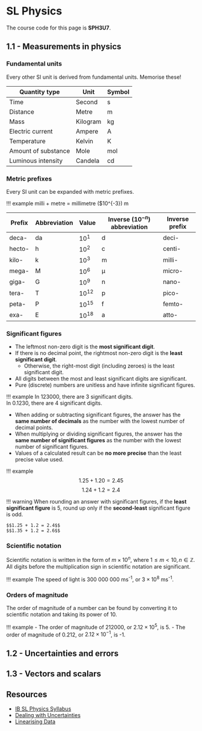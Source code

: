 # SL Physics

The course code for this page is **SPH3U7**.

## 1.1 - Measurements in physics

### Fundamental units

Every other SI unit is derived from fundamental units. Memorise these!

| Quantity type | Unit | Symbol |
| --- | --- | --- |
| Time | Second | s |
| Distance | Metre | m |
| Mass | Kilogram | kg |
| Electric current | Ampere | A |
| Temperature | Kelvin | K |
| Amount of substance | Mole | mol |
| Luminous intensity | Candela | cd |

### Metric prefixes

Every SI unit can be expanded with metric prefixes.

!!! example
    milli + metre = millimetre ($10^{-3}) m

| Prefix | Abbreviation | Value | Inverse ($10^{-n}$) abbreviation | Inverse prefix |
| --- | --- | --- | --- | --- |
| deca- | da | $10^1$ | d | deci- |
| hecto- | h | $10^2$ | c | centi- |
| kilo- | k | $10^3$ | m | milli- |
| mega- | M | $10^6$ | µ | micro- |
| giga- | G | $10^9$ | n | nano- |
| tera- | T | $10^{12}$ | p | pico- |
| peta- | P | $10^{15}$ | f | femto- |
| exa- | E | $10^{18}$ | a | atto- |

### Significant figures

 - The leftmost non-zero digit is the **most significant digit**.
 - If there is no decimal point, the rightmost non-zero digit is the **least significant digit**.
	- Otherwise, the right-most digit (including zeroes) is the least significant digit.
 - All digits between the most and least significant digits are significant.
 - Pure (discrete) numbers are unitless and have infinite significant figures.

!!! example
    In $123000$, there are 3 significant digits.<br>
    In $0.1230$, there are 4 significant digits.

 - When adding or subtracting significant figures, the answer has the **same number of decimals** as the number with the lowest number of decimal points.
 - When multiplying or dividing significant figures, the answer has the **same number of significant figures** as the number with the lowest number of significant figures.
 - Values of a calculated result can be **no more precise** than the least precise value used.

!!! example
    $$1.25 + 1.20 = 2.45$$
    $$1.24 + 1.2 = 2.4$$

!!! warning
    When rounding an answer with significant figures, if the **least significant figure** is $5$, round up only if the **second-least** significant figure is odd.

    $$1.25 + 1.2 = 2.4$$
    $$1.35 + 1.2 = 2.6$$

### Scientific notation

Scientific notation is written in the form of $m×10^{n}$, where $1 \leq m < 10, n \in \mathbb{Z}$. All digits before the multiplication sign in scientific notation are significant.<br>

!!! example
    The speed of light is 300 000 000 ms<sup>-1</sup>, or $3×10^8$ ms<sup>-1</sup>.

### Orders of magnitude

The order of magnitude of a number can be found by converting it to scientific notation and taking its power of 10.

!!! example
    - The order of magnitude of 212000, or $2.12×10^{5}$, is 5.
    - The order of magnitude of 0.212, or $2.12×10^{-1}$, is -1.

## 1.2 - Uncertainties and errors


## 1.3 - Vectors and scalars

## Resources

 - [IB SL Physics Syllabus](/resources/g11/ib-physics-syllabus.pdf)
 - [Dealing with Uncertainties](/resources/g11/physics-uncertainties.pdf)
 - [Linearising Data](/resources/g11/linearising-data.pdf)
